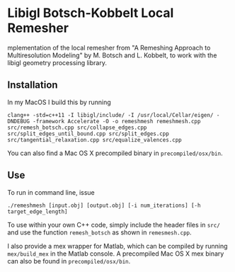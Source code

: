 # Libigl Botsch-Kobbelt Local Remesher
mplementation of the local remesher from "A Remeshing Approach to Multiresolution Modeling" by M. Botsch and L. Kobbelt, to work with the libigl geometry processing library. 
## Installation
In my MacOS I build this by running
```
clang++ -std=c++11 -I libigl/include/ -I /usr/local/Cellar/eigen/ -DNDEBUG -framework Accelerate -O -o remeshmesh remeshmesh.cpp src/remesh_botsch.cpp src/collapse_edges.cpp src/split_edges_until_bound.cpp src/split_edges.cpp src/tangential_relaxation.cpp src/equalize_valences.cpp

```
You can also find a Mac OS X precompiled binary in `precompiled/osx/bin`.

## Use
To run in command line, issue
```
./remeshmesh [input.obj] [output.obj] [-i num_iterations] [-h target_edge_length]
```
To use within your own C++ code, simply include the header files in `src/` and
use the function `remesh_botsch` as shown in `remesmesh.cpp`.

I also provide a mex wrapper for Matlab, which can be compiled by running
`mex/build_mex` in the Matlab console. A precompiled Mac OS X mex binary can
also be found in `precompiled/osx/bin`. 

